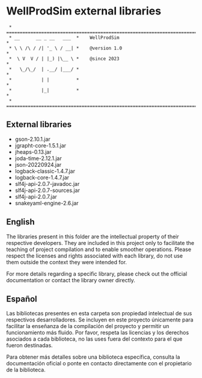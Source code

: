 # WellProdSim external libraries
                     
``` 
 * ==========================================================================
 * __      __ _ __   ___  *    WellProdSim                                  *
 * \ \ /\ / /| '_ \ / __| *    @version 1.0                                 *
 *  \ V  V / | |_) |\__ \ *    @since 2023                                  *
 *   \_/\_/  | .__/ |___/ *                                                 *
 *           | |          *                                                 *
 *           |_|          *                                                 *
 * ========================================================================== 
```

## External libraries

- gson-2.10.1.jar
- jgrapht-core-1.5.1.jar
- jheaps-0.13.jar
- joda-time-2.12.1.jar
- json-20220924.jar
- logback-classic-1.4.7.jar
- logback-core-1.4.7.jar
- slf4j-api-2.0.7-javadoc.jar
- slf4j-api-2.0.7-sources.jar
- slf4j-api-2.0.7.jar
- snakeyaml-engine-2.6.jar

## English

The libraries present in this folder are the intellectual property of their respective developers. They are included in this project only to facilitate the teaching of project compilation and to enable smoother operations. Please respect the licenses and rights associated with each library, do not use them outside the context they were intended for.

For more details regarding a specific library, please check out the official documentation or contact the library owner directly.

## Español

Las bibliotecas presentes en esta carpeta son propiedad intelectual de sus respectivos desarrolladores. Se incluyen en este proyecto únicamente para facilitar la enseñanza de la compilación del proyecto y permitir un funcionamiento más fluido. Por favor, respeta las licencias y los derechos asociados a cada biblioteca, no las uses fuera del contexto para el que fueron destinadas.

Para obtener más detalles sobre una biblioteca específica, consulta la documentación oficial o ponte en contacto directamente con el propietario de la biblioteca.

